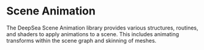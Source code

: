 # Scene Animation

The DeepSea Scene Animation library provides various structures, routines, and shaders to apply animations to a scene. This includes animating transforms within the scene graph and skinning of meshes.
